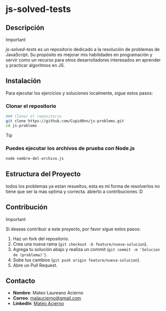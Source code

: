 # js-solved-tests

## Descripción

>[!IMPORTANT]
_js-solved-tests_ es un repositorio dedicado a la resolución de problemas de JavaScript. Su propósito es mejorar mis habilidades en programación y servir como un recurso para otros desarrolladores interesados en aprender y practicar algoritmos en JS.

## Instalación

Para ejecutar los ejercicios y soluciones localmente, sigue estos pasos:

### Clonar el repositorio

```bash
### Clonar el repositorio
git clone https://github.com/Cupid0nn/js-problems.git
cd js-problems

```

>[!TIP]
### Puedes ejecutar los archivos de prueba con Node.js

```bash
node nombre-del-archivo.js
```

## Estructura del Proyecto

todos los problemas ya estan resueltos, esta es mi forma de resolverlos no tiene que ser la mas optima y correcta. abierto a contribuciones :D

## Contribución

>[!IMPORTANT]
Si deseas contribuir a este proyecto, por favor sigue estos pasos:

1. Haz un fork del repositorio.
2. Crea una nueva rama (`git checkout -b feature/nueva-solucion`).
3. Agrega tu solución abajo  y realiza un commit (`git commit -m 'Solucion de (problema)'`).
4. Sube tus cambios (`git push origin feature/nueva-solucion`).
5. Abre un Pull Request.

## Contacto

- **Nombre**: Mateo Laureano Acierno
- **Correo**: malaucierno@gmail.com
- **LinkedIn**: [Mateo Acierno](https://www.linkedin.com/in/mateo-acierno/)